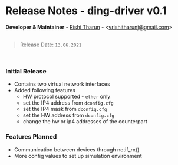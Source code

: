 #	Release Notes - ding-driver v0.1

**Developer & Maintainer** - [Rishi Tharun](https://linkedin.com/in/rishitharun03) - <<vrishitharunj@gmail.com>><br>
<br>

> Release Date: `13.06.2021`

<br>

### Initial Release
* Contains two virtual network interfaces
* Added following features
  * HW protocol supported - `ether` only
  * set the IP4 address from `dconfig.cfg`
  * set the IP4 mask from `dconfig.cfg`
  * set the HW address from `dconfig.cfg`
  * change the hw or ip4 addresses of the counterpart

### Features Planned
* Communication between devices through netif_rx()
* More config values to set up simulation environment
